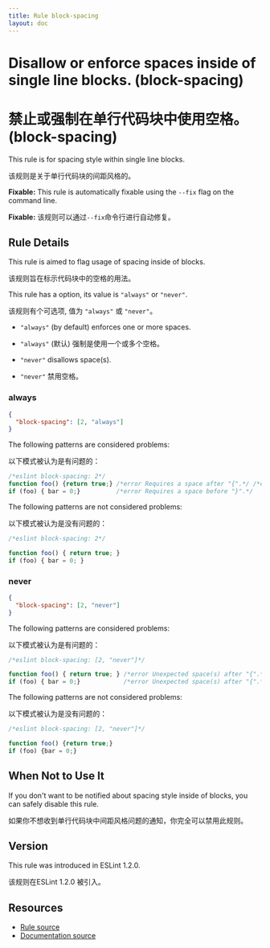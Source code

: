 ```yaml
---
title: Rule block-spacing
layout: doc
---
```

<!-- Note: No pull requests accepted for this file. See README.md in the root directory for details. -->
# Disallow or enforce spaces inside of single line blocks. (block-spacing)

# 禁止或强制在单行代码块中使用空格。 (block-spacing)

This rule is for spacing style within single line blocks.

该规则是关于单行代码块的间距风格的。

**Fixable:** This rule is automatically fixable using the `--fix` flag on the command line.

**Fixable:** 该规则可以通过`--fix`命令行进行自动修复。

## Rule Details

This rule is aimed to flag usage of spacing inside of blocks.

该规则旨在标示代码块中的空格的用法。

This rule has a option, its value is `"always"` or `"never"`.

该规则有个可选项, 值为 `"always"` 或 `"never"`。

- `"always"` (by default) enforces one or more spaces.

- `"always"` (默认) 强制是使用一个或多个空格。

- `"never"` disallows space(s).

- `"never"` 禁用空格。


### always

```json
{
  "block-spacing": [2, "always"]
}
```

The following patterns are considered problems:

以下模式被认为是有问题的：

```js
/*eslint block-spacing: 2*/
function foo() {return true;} /*error Requires a space after "{".*/ /*error Requires a space before "}".*/
if (foo) { bar = 0;}          /*error Requires a space before "}".*/
```

The following patterns are not considered problems:

以下模式被认为是没有问题的：

```js
/*eslint block-spacing: 2*/

function foo() { return true; }
if (foo) { bar = 0; }
```

### never

```json
{
  "block-spacing": [2, "never"]
}
```

The following patterns are considered problems:

以下模式被认为是有问题的：

```js
/*eslint block-spacing: [2, "never"]*/

function foo() { return true; } /*error Unexpected space(s) after "{".*/ /*error Unexpected space(s) before "}".*/
if (foo) { bar = 0;}            /*error Unexpected space(s) after "{".*/
```

The following patterns are not considered problems:

以下模式被认为是没有问题的：

```js
/*eslint block-spacing: [2, "never"]*/

function foo() {return true;}
if (foo) {bar = 0;}
```

## When Not to Use It

If you don't want to be notified about spacing style inside of blocks, you can safely disable this rule.

如果你不想收到单行代码块中间距风格问题的通知，你完全可以禁用此规则。

## Version

This rule was introduced in ESLint 1.2.0.

该规则在ESLint 1.2.0 被引入。

## Resources

* [Rule source](https://github.com/eslint/eslint/tree/master/lib/rules/block-spacing.js)
* [Documentation source](https://github.com/eslint/eslint/tree/master/docs/rules/block-spacing.md)
